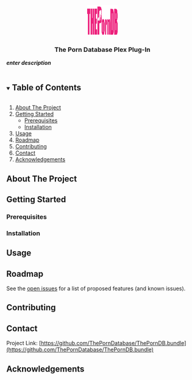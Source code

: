 
<!-- PROJECT SHIELDS -->


<!-- PROJECT LOGO -->
<br />
<p align="center">
  <a href="https://github.com/ThePornDatabase/ThePornDB.bundle">
    <img src="logo.png" alt="Logo" width="80" height="80">
  </a>

  <h3 align="center">The Porn Database Plex Plug-In</h3>

  <p align="center">
   
 ***enter description***


<!-- TABLE OF CONTENTS -->
<details open="open">
  <summary><h2 style="display: inline-block">Table of Contents</h2></summary>
  <ol>
    <li>
      <a href="#about-the-project">About The Project</a>
    </li>
    <li>
      <a href="#getting-started">Getting Started</a>
      <ul>
        <li><a href="#prerequisites">Prerequisites</a></li>
        <li><a href="#installation">Installation</a></li>
      </ul>
    </li>
    <li><a href="#usage">Usage</a></li>
    <li><a href="#roadmap">Roadmap</a></li>
    <li><a href="#contributing">Contributing</a></li>
    <li><a href="#contact">Contact</a></li>
    <li><a href="#acknowledgements">Acknowledgements</a></li>
  </ol>
</details>



<!-- ABOUT THE PROJECT -->
## About The Project






<!-- GETTING STARTED -->
## Getting Started



### Prerequisites



### Installation




<!-- USAGE EXAMPLES -->
## Usage





<!-- ROADMAP -->
## Roadmap

See the [open issues](https://github.com/ThePornDatabase/ThePornDB.bundle/issues) for a list of proposed features (and known issues).



<!-- CONTRIBUTING -->
## Contributing


<!-- CONTACT -->
## Contact


Project Link: [https://github.com/ThePornDatabase/ThePornDB.bundle](https://github.com/ThePornDatabase/ThePornDB.bundle)



<!-- ACKNOWLEDGEMENTS -->
## Acknowledgements
